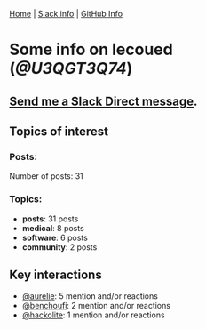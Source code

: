 [Home](https://kelu124.github.io/echommunity/) | [Slack info](https://kelu124.github.io/echommunity/) | [GitHub Info](https://kelu124.github.io/echommunity/github.html)

# Some info on __lecoued__ (_@U3QGT3Q74_)


## [Send me a Slack Direct message](https://echopen.slack.com/messages/@lecoued/).

## Topics of interest

### Posts: 

Number of posts: 31

### Topics:

* __posts__: 31 posts
* __medical__: 8 posts
* __software__: 6 posts
* __community__: 2 posts

## Key interactions 

* [@aurelie](./U37GZRZU6.md): 5 mention and/or reactions
* [@benchoufi](./U0B47KC3S.md): 2 mention and/or reactions
* [@hackolite](./U20C8CKTL.md): 1 mention and/or reactions
